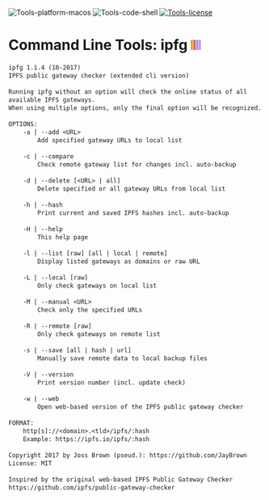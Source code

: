 ![Tools-platform-macos](https://img.shields.io/badge/platform-macOS-lightgrey.svg)
![Tools-code-shell](https://img.shields.io/badge/code-shell-yellow.svg)
[![Tools-license](http://img.shields.io/badge/license-MIT+-blue.svg)](https://github.com/JayBrown/Tools/blob/master/license.md)

# Command Line Tools: ipfg <img src="https://github.com/JayBrown/Tools/blob/master/img/jb-img.png" height="20px"/>
```
ipfg 1.1.4 (10-2017)
IPFS public gateway checker (extended cli version)

Running ipfg without an option will check the online status of all available IPFS gateways.
When using multiple options, only the final option will be recognized.

OPTIONS:
	-a | --add <URL>
		Add specified gateway URLs to local list

	-c | --compare
		Check remote gateway list for changes incl. auto-backup

	-d | --delete [<URL> | all]
		Delete specified or all gateway URLs from local list

	-h | --hash
		Print current and saved IPFS hashes incl. auto-backup

	-H | --help
		This help page

	-l | --list [raw] [all | local | remote]
		Display listed gateways as domains or raw URL

	-L | --local [raw]
		Only check gateways on local list

	-M | --manual <URL>
		Check only the specified URLs

	-R | --remote [raw]
		Only check gateways on remote list

	-s | --save [all | hash | url]
		Manually save remote data to local backup files

	-V | --version
		Print version number (incl. update check)

	-w | --web
		Open web-based version of the IPFS public gateway checker

FORMAT:
	http[s]://<domain>.<tld>/ipfs/:hash
	Example: https://ipfs.io/ipfs/:hash

Copyright 2017 by Joss Brown (pseud.): https://github.com/JayBrown
License: MIT

Inspired by the original web-based IPFS Public Gateway Checker
https://github.com/ipfs/public-gateway-checker
```
